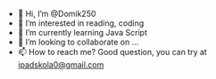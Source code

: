 - 👋 Hi, I’m @Domik250
- 👀 I’m interested in reading, coding
- 🌱 I’m currently learning Java Script
- 💞️ I’m looking to collaborate on ...
- 📫 How to reach me? Good question, you can try at ipadskola0@gmail.com

<!---
Domik250/Domik250 is a ✨ special ✨ repository because its `README.md` (this file) appears on your GitHub profile.
You can click the Preview link to take a look at your changes.
--->
